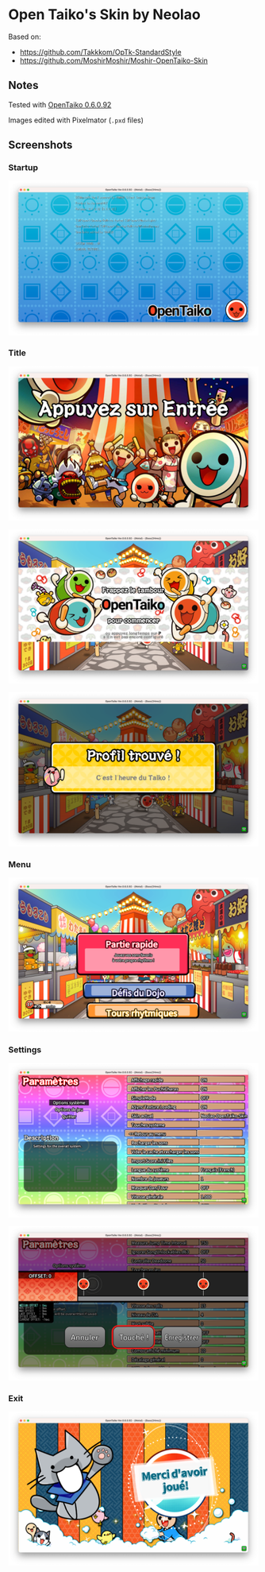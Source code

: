 # Open Taiko's Skin by Neolao

Based on:

- https://github.com/Takkkom/OpTk-StandardStyle
- https://github.com/MoshirMoshir/Moshir-OpenTaiko-Skin

## Notes

Tested with [OpenTaiko 0.6.0.92](https://github.com/0auBSQ/OpenTaiko/releases/tag/0.6.0.92)

Images edited with Pixelmator (`.pxd` files)

## Screenshots

### Startup

![](Screenshots/startup.png)

### Title

![](Screenshots/title.png)

![](Screenshots/title-2.png)

![](Screenshots/title-3.png)

### Menu

![](Screenshots/menu.png)

### Settings

![](Screenshots/config.png)

![](Screenshots/config-2.png)

### Exit

![](Screenshots/exit.png)
